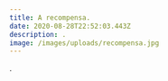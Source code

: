 ```yaml
---
title: A recompensa.
date: 2020-08-28T22:52:03.443Z
description: .
image: /images/uploads/recompensa.jpg
---
```

.